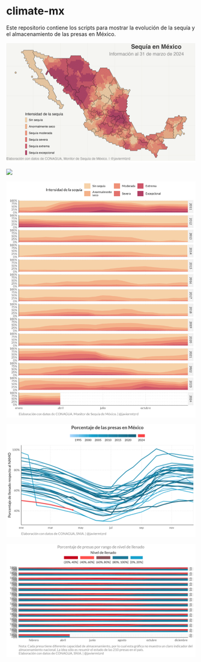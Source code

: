 
<!-- README.md is generated from README.Rmd. Please edit that file -->

# climate-mx

<!-- badges: start -->
<!-- badges: end -->

Este repositorio contiene los scripts para mostrar la evolución de la
sequía y el almacenamiento de las presas en México.

![](02_figs/hexagonos-sequia-Mx.png)

![](02_figs/hexagonos-sequia-Mx.gif)

![](02_figs/historiq-sequia.jpg)

![](02_figs/historiq-presas.jpg)

![](02_figs/historiq-presas-v2.jpg)
